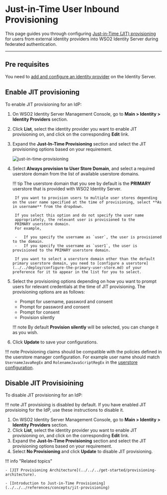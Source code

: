 # Just-in-Time User Inbound Provisioning

This page guides you through configuring [Just-in-Time (JIT) provisioning](../../../references/concepts/jit-provisioning) for users from external identity providers into WSO2 Identity Server during federated authentication.

-----

## Pre requisites
You need to [add and configure an identity provider](../identity-federation/add-idp.md) on the Identity Server.

## Enable JIT provisioning

To enable JIT provisioning for an IdP:

1. On WSO2 Identity Server Management Console, go to **Main > Identity > Identity Providers** section.
2. Click **List**, select the identity provider you want to enable JIT provisioning on, and click on the corresponding **Edit** link.
3. Expand the **Just-In-Time Provisioning** section and select the JIT provisioning options based on your requirement.

    ![just-in-time-provisioning](../../../assets/img/guides/just-in-time-provisioning.png)

4. Select **Always provision to User Store Domain**, and select a required userstore domain from the list of available userstore domains.

    !!! tip
        The userstore domain that you see by default is the **PRIMARY** userstore that is provided with WSO2 Identity Server.

        If you want to provision users to multiple user stores depending on the user name specified at the time of provisioning, select **As in username** from the dropdown.
                    
        If you select this option and do not specify the user name
        appropriately, the relevant user is provisioned to the
        PRIMARY userstore domain.  
        For example,
                    
        -   If you specify the username as `user`, the user is provisioned to the domain.
        -   If you specify the username as `user1`, the user is provisioned to the PRIMARY userstore domain.

        If you want to select a userstore domain other than the default primary userstore domain, you need to [configure a userstore](../../deploy/configure-the-primary-user-store.md) of your preference for it to appear in the list for you to select.

5. Select the provisioning options depending on how you want to prompt users for relevant credentials at the time of JIT provisioning. The provisioning options are as follows:

    - Prompt for username, password and consent
    - Prompt for password and consent
    - Prompt for consent
    - Provision silently

    !!! note
        By default **Provision silently** will be selected, you can change it as you wish.

6. Click **Update** to save your configurations.

!!! note
    Provisioning claims should be compatible with the policies defined in the userstore manager configuration. For example
    user name should match `UsernameJavaRegEx` and `RolenameJavaScriptRegEx` in the [userstore configuration](../../../deploy/configure-user-stores/).

## Disable JIT Provisioining

To disable JIT provisioning for an IdP:

!!! note
    JIT provisioing is disabled by default. If you have enabled JIT provisioing for the IdP, use these instructions to disable it.

1. On WSO2 Identity Server Management Console, go to **Main > Identity > Identity Providers** section.
2. Click **List**, select the identity provider you want to enable JIT provisioning on, and click on the corresponding **Edit** link.
3. Expand the **Just-In-Time Provisioning** section and select the JIT provisioning options based on your requirement.  
4. Select **No Provisioning** and click **Update** to disable JIT provisioning.

!!! info "Related topics"

    - [JIT Provisioning Architecture](../../../get-started/provisioning-architecture).

    - [Introduction to Just-in-Time Provisioning](../../../references/concepts/jit-provisioning)

<!--For information on how to configure purposes and appropriate user
    attributes to obtain user consent at the time of JIT provisioning, see
    [Configuring Just-In-Time Provisioning Consent
    Purposes](../../learn/configuring-just-in-time-provisioning-consent-purposes).

    For information on how to customize the default user name and password
    provisioning user interfaces, see [Customizing Just-In-Time Provisioning
    User Interfaces](../../learn/customizing-just-in-time-provisioning-user-interfaces).
    
    [Guide: Outbound Just-in-Time Provisioning](TODO:link-to-guide)-->
    
